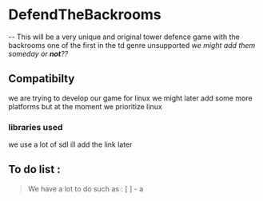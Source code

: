 # DefendTheBackrooms
--
This will be a very unique and original tower defence game with the backrooms one of the first in the td genre unsupported
*we might add them someday or **not**??*
## Compatibilty
we are trying to develop our game for linux we might later add some more platforms but at the moment we prioritize linux

### libraries used 
we use a lot of sdl ill add the link later 

## To do list :
> We have a lot to do such as :
 [ ] - a